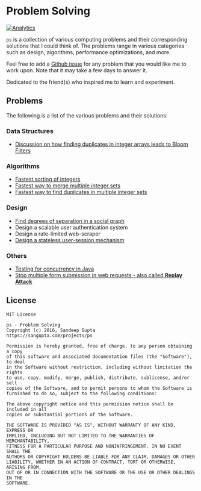 # Problem Solving

[![Analytics](https://ga-beacon.appspot.com/UA-1187941-16/ps)](https://github.com/sangupta/ps)

`ps` is a collection of various computing problems and their corresponding solutions
that I could think of. The problems range in various categories such as design,
algorithms, performance optimizations, and more.

Feel free to add a [Github issue](https://github.com/sangupta/ps/issues) for any
problem that you would like me to work upon. Note that it may take a few days to
answer it.

Dedicated to the friend(s) who inspired me to learn and experiment.

## Problems

The following is a list of the various problems and their solutions:

### Data Structures

* [Discussion on how finding duplicates in integer arrays leads to Bloom Filters](https://github.com/sangupta/ps/blob/master/solutions/2016/integer-duplicates-to-bloom-filters.md)

### Algorithms

* [Fastest sorting of integers](https://github.com/sangupta/ps/blob/master/solutions/2016/fastest-sorting-integers.md)
* [Fastest way to merge multiple integer sets](https://github.com/sangupta/ps/blob/master/solutions/2016/merge-multiple-integer-sets.md)
* [Fastest way to find duplicates in multiple integer sets](https://github.com/sangupta/ps/blob/master/solutions/2016/fastest-duplicates-integer-sets.md)

### Design

* [Find degrees of separation in a social graph](https://github.com/sangupta/ps/blob/master/solutions/2016/degrees-of-separation-social-graph.md)
* Design a scalable user authentication system
* Design a rate-limited web-scraper
* [Design a stateless user-session mechanism](https://github.com/sangupta/ps/blob/master/solutions/2016/stateless-user-session.md)

### Others

* [Testing for concurrency in Java](https://github.com/sangupta/ps/blob/master/solutions/2016/concurrent-testing-junit.md)
* [Stop multiple form submission in web requests - also called **Replay Attack**](https://github.com/sangupta/ps/blob/master/solutions/2016/stop-replay-attack.md)

## License

```
MIT License

ps - Problem Solving
Copyright (c) 2016, Sandeep Gupta
https://sangupta.com/projects/ps

Permission is hereby granted, free of charge, to any person obtaining a copy
of this software and associated documentation files (the "Software"), to deal
in the Software without restriction, including without limitation the rights
to use, copy, modify, merge, publish, distribute, sublicense, and/or sell
copies of the Software, and to permit persons to whom the Software is
furnished to do so, subject to the following conditions:

The above copyright notice and this permission notice shall be included in all
copies or substantial portions of the Software.

THE SOFTWARE IS PROVIDED "AS IS", WITHOUT WARRANTY OF ANY KIND, EXPRESS OR
IMPLIED, INCLUDING BUT NOT LIMITED TO THE WARRANTIES OF MERCHANTABILITY,
FITNESS FOR A PARTICULAR PURPOSE AND NONINFRINGEMENT. IN NO EVENT SHALL THE
AUTHORS OR COPYRIGHT HOLDERS BE LIABLE FOR ANY CLAIM, DAMAGES OR OTHER
LIABILITY, WHETHER IN AN ACTION OF CONTRACT, TORT OR OTHERWISE, ARISING FROM,
OUT OF OR IN CONNECTION WITH THE SOFTWARE OR THE USE OR OTHER DEALINGS IN THE
SOFTWARE.
```
